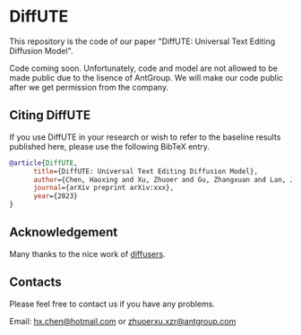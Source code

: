 # DiffUTE
This repository is the code of our paper "DiffUTE: Universal Text Editing Diffusion Model".

Code coming soon. Unfortunately, code and model are not allowed to be made public due to the lisence of AntGroup. We will make our code public after we get permission from the company.


## Citing DiffUTE

If you use DiffUTE in your research or wish to refer to the baseline results published here, please use the following BibTeX entry.

```BibTeX
@article{DiffUTE,
      title={DiffUTE: Universal Text Editing Diffusion Model},
      author={Chen, Haoxing and Xu, Zhuoer and Gu, Zhangxuan and Lan, Jun and Zheng, Xing and Li, Yaohui and Meng, Changhua and Zhu, Huijia and Wang, Weiqiang},
      journal={arXiv preprint arXiv:xxx},
      year={2023}
}
```
## Acknowledgement
Many thanks to the nice work of [diffusers](https://github.com/huggingface/diffusers).

## Contacts
Please feel free to contact us if you have any problems.

Email: [hx.chen@hotmail.com](hx.chen@hotmail.com) or [zhuoerxu.xzr@antgroup.com](zhuoerxu.xzr@antgroup.com)
